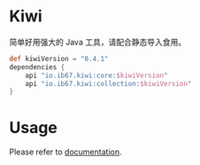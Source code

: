 # Kiwi

简单好用强大的 Java 工具，请配合静态导入食用。

```groovy
def kiwiVersion = "0.4.1"
dependencies {
    api "io.ib67.kiwi:core:$kiwiVersion"
    api "io.ib67.kiwi:collection:$kiwiVersion"
}
```

# Usage

Please refer to [documentation](https://kalculos.github.io/document/kiwi/).
